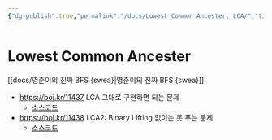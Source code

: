```yaml
---
{"dg-publish":true,"permalink":"/docs/Lowest Common Ancester, LCA/","title":"Lowest Common Ancester, LCA"}
---
```



# Lowest Common Ancester

[[docs/영준이의 진짜 BFS {swea}\|영준이의 진짜 BFS {swea}]]

- <https://boj.kr/11437> LCA 그대로 구현하면 되는 문제
	- [소스코드](https://github.com/ChoiWheatley/cpp-algorithms/blob/ac96f8f10b4cc7a64da124e6e260d0a153eeadab/bak/problem/11437/main.cc)
- <https://boj.kr/11438> LCA2: Binary Lifting 없이는 못 푸는 문제
	- [소스코드](https://github.com/ChoiWheatley/cpp-algorithms/blob/ee3a2317aad31bc43d6cdb2bf79d0c7ba67780d2/bak/problem/11438/main.cc)
